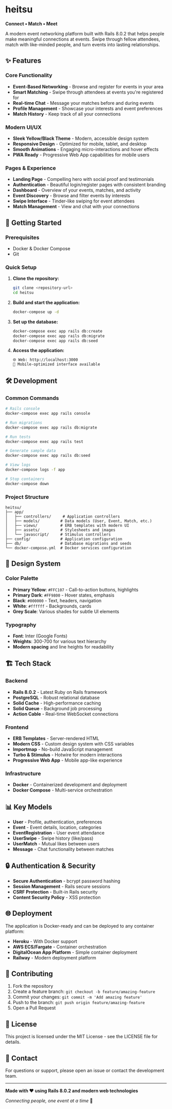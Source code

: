 # heitsu

**Connect • Match • Meet**

A modern event networking platform built with Rails 8.0.2 that helps people make meaningful connections at events. Swipe through fellow attendees, match with like-minded people, and turn events into lasting relationships.

## ✨ Features

###  Core Functionality
- **Event-Based Networking** - Browse and register for events in your area
- **Smart Matching** - Swipe through attendees at events you're registered for
- **Real-time Chat** - Message your matches before and during events
- **Profile Management** - Showcase your interests and event preferences
- **Match History** - Keep track of all your connections

###  Modern UI/UX
- **Sleek Yellow/Black Theme** - Modern, accessible design system
- **Responsive Design** - Optimized for mobile, tablet, and desktop
- **Smooth Animations** - Engaging micro-interactions and hover effects
- **PWA Ready** - Progressive Web App capabilities for mobile users

###  Pages & Experience
- **Landing Page** - Compelling hero with social proof and testimonials
- **Authentication** - Beautiful login/register pages with consistent branding
- **Dashboard** - Overview of your events, matches, and activity
- **Event Discovery** - Browse and filter events by interests
- **Swipe Interface** - Tinder-like swiping for event attendees
- **Match Management** - View and chat with your connections

## 🚀 Getting Started

### Prerequisites
- Docker & Docker Compose
- Git

### Quick Setup

1. **Clone the repository:**
   ```bash
   git clone <repository-url>
   cd heitsu
   ```

2. **Build and start the application:**
   ```bash
   docker-compose up -d
   ```

3. **Set up the database:**
   ```bash
   docker-compose exec app rails db:create
   docker-compose exec app rails db:migrate
   docker-compose exec app rails db:seed
   ```

4. **Access the application:**
   ```
   🌐 Web: http://localhost:3000
   📱 Mobile-optimized interface available
   ```

## 🛠️ Development

### Common Commands

```bash
# Rails console
docker-compose exec app rails console

# Run migrations
docker-compose exec app rails db:migrate

# Run tests
docker-compose exec app rails test

# Generate sample data
docker-compose exec app rails db:seed

# View logs
docker-compose logs -f app

# Stop containers
docker-compose down
```

### Project Structure

```
heitsu/
├── app/
│   ├── controllers/     # Application controllers
│   ├── models/         # Data models (User, Event, Match, etc.)
│   ├── views/          # ERB templates with modern UI
│   ├── assets/         # Stylesheets and images
│   └── javascript/     # Stimulus controllers
├── config/             # Application configuration
├── db/                 # Database migrations and seeds
└── docker-compose.yml  # Docker services configuration
```

## 🎨 Design System

### Color Palette
- **Primary Yellow**: `#FFC107` - Call-to-action buttons, highlights
- **Primary Dark**: `#FF9800` - Hover states, emphasis
- **Black**: `#000000` - Text, headers, navigation
- **White**: `#ffffff` - Backgrounds, cards
- **Grey Scale**: Various shades for subtle UI elements

### Typography
- **Font**: Inter (Google Fonts)
- **Weights**: 300-700 for various text hierarchy
- **Modern spacing** and line heights for readability

## 🏗️ Tech Stack

### Backend
- **Rails 8.0.2** - Latest Ruby on Rails framework
- **PostgreSQL** - Robust relational database
- **Solid Cache** - High-performance caching
- **Solid Queue** - Background job processing
- **Action Cable** - Real-time WebSocket connections

### Frontend
- **ERB Templates** - Server-rendered HTML
- **Modern CSS** - Custom design system with CSS variables
- **Importmap** - No-build JavaScript management
- **Turbo & Stimulus** - Hotwire for modern interactions
- **Progressive Web App** - Mobile app-like experience

### Infrastructure
- **Docker** - Containerized development and deployment
- **Docker Compose** - Multi-service orchestration

## 📊 Key Models

- **User** - Profile, authentication, preferences
- **Event** - Event details, location, categories
- **EventRegistration** - User event attendance
- **UserSwipe** - Swipe history (like/pass)
- **UserMatch** - Mutual likes between users
- **Message** - Chat functionality between matches

## 🔒 Authentication & Security

- **Secure Authentication** - bcrypt password hashing
- **Session Management** - Rails secure sessions
- **CSRF Protection** - Built-in Rails security
- **Content Security Policy** - XSS protection

## 🌐 Deployment

The application is Docker-ready and can be deployed to any container platform:

- **Heroku** - With Docker support
- **AWS ECS/Fargate** - Container orchestration
- **DigitalOcean App Platform** - Simple container deployment
- **Railway** - Modern deployment platform

## 🤝 Contributing

1. Fork the repository
2. Create a feature branch: `git checkout -b feature/amazing-feature`
3. Commit your changes: `git commit -m 'Add amazing feature'`
4. Push to the branch: `git push origin feature/amazing-feature`
5. Open a Pull Request

## 📄 License

This project is licensed under the MIT License - see the LICENSE file for details.

## 📧 Contact

For questions or support, please open an issue or contact the development team.

---

**Made with ❤️ using Rails 8.0.2 and modern web technologies**

*Connecting people, one event at a time* 🎯
